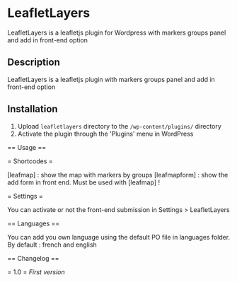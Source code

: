# LeafletLayers

LeafletLayers is a leafletjs plugin for Wordpress with markers groups panel and add in front-end option

## Description

LeafletLayers is a leafletjs plugin with markers groups panel and add in front-end option

## Installation

1. Upload `leafletlayers` directory to the `/wp-content/plugins/` directory
2. Activate the plugin through the 'Plugins' menu in WordPress


== Usage ==

= Shortcodes =

[leafmap] : show the map with markers by groups
[leafmapform] : show the add form in front end. Must be used with [leafmap] !

= Settings =

You can activate or not the front-end submission in Settings > LeafletLayers

== Languages ==

You can add you own language using the default PO file in languages folder.
By default : french and english

== Changelog ==

= 1.0 =
*First version*